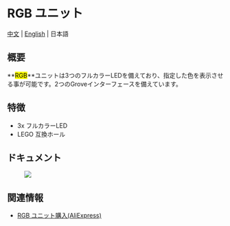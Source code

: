 # RGB ユニット

[中文](/zh_CN/product_documents/units/unit_rgb) | [English](en/product_documents/units/unit_rgb) | 日本語

## 概要

**<mark>RGB</mark>**ユニットは3つのフルカラーLEDを備えており、指定した色を表示させる事が可能です。2つのGroveインターフェースを備えています。

## 特徴

- 3x フルカラーLED
- LEGO 互換ホール

## ドキュメント

<figure>
    <img src="assets/img/product_pics/units/M5GO_Unit_rgb.png">
</figure>

## 関連情報

- [RGB ユニット購入(AliExpress)](https://www.aliexpress.com/store/product/M5Stack-RGB-NeoPixel-RGB-Led-x3-GPIO/3226069_32929809133.html)